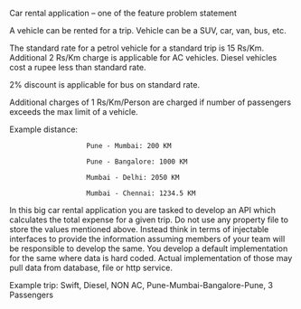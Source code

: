 Car rental application – one of the feature problem statement

A vehicle can be rented for a trip. Vehicle can be a SUV, car, van, bus, etc.

The standard rate for a petrol vehicle for a standard trip is 15 Rs/Km. Additional 2 Rs/Km charge is applicable for AC vehicles. Diesel vehicles cost a rupee less than standard rate.

2% discount is applicable for bus on standard rate.

Additional charges of 1 Rs/Km/Person are charged if number of passengers exceeds the max limit of a vehicle.

Example distance:

                       Pune - Mumbai: 200 KM

                       Pune - Bangalore: 1000 KM

                       Mumbai - Delhi: 2050 KM

                       Mumbai - Chennai: 1234.5 KM

In this big car rental application you are tasked to develop an API which calculates the total expense for a given trip. Do not use any property file to store the values mentioned above. Instead think in terms of injectable interfaces to provide the information assuming members of your team will be responsible to develop the same. You develop a default implementation for the same where data is hard coded. Actual implementation of those may pull data from database, file or http service.

Example trip:    Swift, Diesel, NON AC, Pune-Mumbai-Bangalore-Pune, 3 Passengers